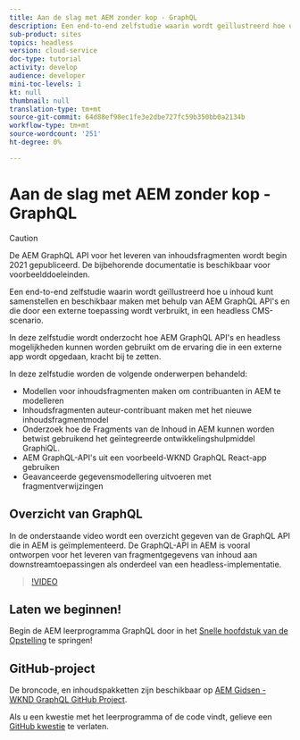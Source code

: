 ```yaml
---
title: Aan de slag met AEM zonder kop - GraphQL
description: Een end-to-end zelfstudie waarin wordt geïllustreerd hoe u inhoud kunt samenstellen en beschikbaar maken met AEM GraphQL API's.
sub-product: sites
topics: headless
version: cloud-service
doc-type: tutorial
activity: develop
audience: developer
mini-toc-levels: 1
kt: null
thumbnail: null
translation-type: tm+mt
source-git-commit: 64d88ef98ec1fe3e2dbe727fc59b350bb0a2134b
workflow-type: tm+mt
source-wordcount: '251'
ht-degree: 0%

---
```



# Aan de slag met AEM zonder kop - GraphQL

>[!CAUTION]
>
> De AEM GraphQL API voor het leveren van inhoudsfragmenten wordt begin 2021 gepubliceerd.
> De bijbehorende documentatie is beschikbaar voor voorbeelddoeleinden.

Een end-to-end zelfstudie waarin wordt geïllustreerd hoe u inhoud kunt samenstellen en beschikbaar maken met behulp van AEM GraphQL API&#39;s en die door een externe toepassing wordt verbruikt, in een headless CMS-scenario.

In deze zelfstudie wordt onderzocht hoe AEM GraphQL API&#39;s en headless mogelijkheden kunnen worden gebruikt om de ervaring die in een externe app wordt opgedaan, kracht bij te zetten.

In deze zelfstudie worden de volgende onderwerpen behandeld:

* Modellen voor inhoudsfragmenten maken om contribuanten in AEM te modelleren
* Inhoudsfragmenten auteur-contribuant maken met het nieuwe inhoudsfragmentmodel
* Onderzoek hoe de Fragments van de Inhoud in AEM kunnen worden betwist gebruikend het geïntegreerde ontwikkelingshulpmiddel GraphiQL.
* AEM GraphQL-API&#39;s uit een voorbeeld-WKND GraphQL React-app gebruiken
* Geavanceerde gegevensmodellering uitvoeren met fragmentverwijzingen

## Overzicht van GraphQL

In de onderstaande video wordt een overzicht gegeven van de GraphQL API die in AEM is geïmplementeerd. De GraphQL-API in AEM is vooral ontworpen voor het leveren van fragmentgegevens van inhoud aan downstreamtoepassingen als onderdeel van een headless-implementatie.

>[!VIDEO](https://video.tv.adobe.com/v/328618/?quality=12&learn=on)

## Laten we beginnen!

Begin de AEM leerprogramma GraphQL door in het [Snelle hoofdstuk van de Opstelling](./setup.md) te springen!

## GitHub-project

De broncode, en inhoudspakketten zijn beschikbaar op [AEM Gidsen - WKND GraphQL GitHub Project](https://github.com/adobe/aem-guides-wknd-graphql).

Als u een kwestie met het leerprogramma of de code vindt, gelieve een [GitHub kwestie](https://github.com/adobe/aem-guides-wknd-graphql/issues) te verlaten.
